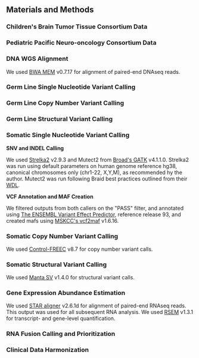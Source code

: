 ## Materials and Methods

### Children's Brain Tumor Tissue Consortium Data

### Pediatric Pacific Neuro-oncology Consortium Data

### DNA WGS Alignment

We used [BWA MEM](https://arxiv.org/abs/1303.3997) v0.7.17 for alignment of paired-end DNAseq reads.

### Germ Line Single Nucleotide Variant Calling

### Germ Line Copy Number Variant Calling

### Germ Line Structural Variant Calling

### Somatic Single Nucleotide Variant Calling
**SNV and INDEL Calling**

We used [Strelka2](doi:10.1038/s41592-018-0051-x) v2.9.3 and Mutect2 from [Broad's GATK](https://software.broadinstitute.org/gatk/) v4.1.1.0. Strelka2 was run using default parameters on human genome reference hg38, canonical chromosomes only (chr1-22, X,Y,M), as recommended hy the author.  Mutect2 was run following Braid best practices outlined from their [WDL](https://github.com/broadinstitute/gatk/blob/4.1.1.0/scripts/mutect2_wdl/mutect2.wdl).  

**VCF Annotation and MAF Creation**

We filtered outputs from both callers on the "PASS" filter, and annotated using [The ENSEMBL Variant Effect Predictor](doi:10.1186/s13059-016-0974-4), reference release 93, and created mafs using [MSKCC's vcf2maf](https://github.com/mskcc/vcf2maf) v1.6.16.

### Somatic Copy Number Variant Calling

We used [Control-FREEC](https://doi.org/10.1093/bioinformatics/btr670) v8.7 for copy number variant calls.

### Somatic Structural Variant Calling

We used [Manta SV](doi:10.1093/bioinformatics/btv710) v1.4.0 for structural variant calls.

### Gene Expression Abundance Estimation
We used [STAR aligner](doi:10.1093/bioinformatics/bts635) v2.6.1d for alignment of paired-end RNAseq reads. This output was used for all subsequent RNA analysis. We used [RSEM](https://github.com/deweylab/RSEM) v1.3.1 for transcript- and gene-level quantification.

### RNA Fusion Calling and Prioritization

### Clinical Data Harmonization
